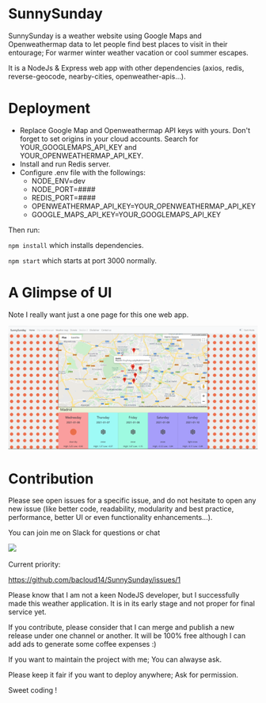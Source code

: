 # SunnySunday

SunnySunday is a weather website using Google Maps and Openweathermap data to let people find best places to visit in their entourage; For warmer winter weather vacation or cool summer escapes. 

It is a NodeJs & Express web app with other dependencies (axios, redis, reverse-geocode, nearby-cities, openweather-apis...).


# Deployment

- Replace Google Map and Openweathermap API keys with yours. Don't forget to set origins in your cloud accounts. Search for YOUR_GOOGLEMAPS_API_KEY and YOUR_OPENWEATHERMAP_API_KEY.
- Install and run Redis server.
- Configure .env file with the followings:
    - NODE_ENV=dev
    - NODE_PORT=####
    - REDIS_PORT=####
    - OPENWEATHERMAP_API_KEY=YOUR_OPENWEATHERMAP_API_KEY
    - GOOGLE_MAPS_API_KEY=YOUR_GOOGLEMAPS_API_KEY

Then run:

`npm install` which installs dependencies.

`npm start` which starts at port 3000 normally.

# A Glimpse of UI

Note I really want just a one page for this one web app.

![capture](Capture.PNG)

# Contribution

Please see open issues for a specific issue, and do not hesitate to open any new issue (like better code, readability, modularity and best practice, performance, better UI or even functionality enhancements...).

You can join me on Slack for questions or chat
 
[<img src="https://img.shields.io/badge/slack-join%20us-blueviolet">](bacloud.slack.com) 

Current priority: 

https://github.com/bacloud14/SunnySunday/issues/1

Please know that I am not a keen NodeJS developer, but I successfully made this weather application. It is in its early stage and not proper for final service yet.

If you contribute, please consider that I can merge and publish a new release under one channel or another. It will be 100% free although I can add ads to generate some coffee expenses :)

If you want to maintain the project with me; You can alwayse ask.

Please keep it fair if you want to deploy anywhere; Ask for permission.

Sweet coding !

